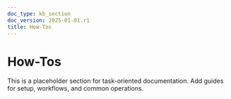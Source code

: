 ```yaml
---
doc_type: kb_section
doc_version: 2025-01-01.r1
title: How-Tos
---
```


# How-Tos

This is a placeholder section for task-oriented documentation.
Add guides for setup, workflows, and common operations.
